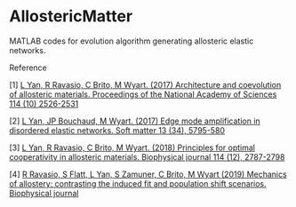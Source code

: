 # AllostericMatter
MATLAB codes for evolution algorithm generating allosteric elastic networks.

Reference

[1] [L Yan, R Ravasio, C Brito, M Wyart. (2017) Architecture and coevolution of allosteric materials. Proceedings of the National Academy of Sciences 114 (10) 2526-2531](https://www.pnas.org/content/114/10/2526.short)

[2] [L Yan, JP Bouchaud, M Wyart. (2017) Edge mode amplification in disordered elastic networks. Soft matter 13 (34), 5795-580](https://pubs.rsc.org/en/content/articlehtml/2017/sm/c7sm00475c)

[3] [L Yan, R Ravasio, C Brito, M Wyart. (2018) Principles for optimal cooperativity in allosteric materials. Biophysical journal 114 (12), 2787-2798](https://www.sciencedirect.com/science/article/pii/S0006349518305939)

[4] [R Ravasio, S Flatt, L Yan, S Zamuner, C Brito, M Wyart (2019) Mechanics of allostery: contrasting the induced fit and population shift scenarios. Biophysical journal](https://arxiv.org/abs/1906.05043) 

